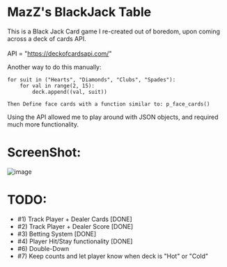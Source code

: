 # MazZ's BlackJack Table
This is a Black Jack Card game I re-created out of boredom, upon coming across a deck of cards API.
<br />
<br />
API = "https://deckofcardsapi.com/"

Another way to do this manually:

    for suit in ("Hearts", "Diamonds", "Clubs", "Spades"):
        for val in range(2, 15):
            deck.append((val, suit))

    Then Define face cards with a function similar to: p_face_cards()


Using the API allowed me to play around with JSON objects, and required much more functionality.

# ScreenShot:
![image](https://user-images.githubusercontent.com/22335730/223208641-4e3ee1cf-2e69-46e4-a3f8-b43f02cb6d4d.png)
# TODO: 
- #1) Track Player + Dealer Cards [DONE]
- #2) Track Player + Dealer Score [DONE]
- #3) Betting System [DONE]
- #4) Player Hit/Stay functionality [DONE]
- #6) Double-Down
- #7) Keep counts and let player know when deck is "Hot" or "Cold"

